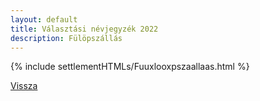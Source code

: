 ```yaml
---
layout: default
title: Választási névjegyzék 2022
description: Fülöpszállás
---
```


{% include settlementHTMLs/Fuuxlooxpszaallaas.html %}

[Vissza](../)